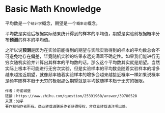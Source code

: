 # Basic Math Knowledge


平均数是一个`统计学`概念，期望是一个`概率论`概念。

平均数是实验后根据实际结果统计得到的样本的平均值，期望是实验前根据概率分布**预测**的样本的平均值。

之所以说**预测**是因为在实验前能得到的期望与实际实验得到的样本的平均数总会不可避免地存在偏差，毕竟随机实验的结果永远充满着不确定性。如果我们能进行无穷次随机实验并计算出其样本的平均数的话，那么这个平均数其实就是期望。当然实际上根本不可能进行无穷次实验，但是实验样本的平均数会随着实验样本的增多越来越接近期望，就像频率随着实验样本的增多会越来越接近概率一样如果说概率是频率随样本趋于无穷的极限那么期望就是平均数随样本趋于无穷的极限。

    作者：奇诺城堡
    链接：https://www.zhihu.com/question/25391960/answer/39780528
    来源：知乎
    著作权归作者所有。商业转载请联系作者获得授权，非商业转载请注明出处。


